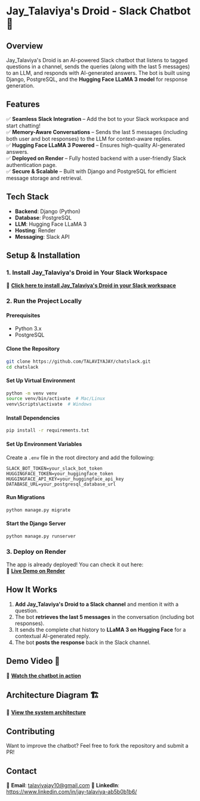 
# **Jay_Talaviya's Droid - Slack Chatbot** 🤖  

## **Overview**  
Jay_Talaviya's Droid is an AI-powered Slack chatbot that listens to tagged questions in a channel, sends the queries (along with the last 5 messages) to an LLM, and responds with AI-generated answers. The bot is built using Django, PostgreSQL, and the **Hugging Face LLaMA 3 model** for response generation.

## **Features**  
✅ **Seamless Slack Integration** – Add the bot to your Slack workspace and start chatting!  
✅ **Memory-Aware Conversations** – Sends the last 5 messages (including both user and bot responses) to the LLM for context-aware replies.  
✅ **Hugging Face LLaMA 3 Powered** – Ensures high-quality AI-generated answers.  
✅ **Deployed on Render** – Fully hosted backend with a user-friendly Slack authentication page.  
✅ **Secure & Scalable** – Built with Django and PostgreSQL for efficient message storage and retrieval.  

## **Tech Stack**  
- **Backend**: Django (Python)  
- **Database**: PostgreSQL  
- **LLM**: Hugging Face LLaMA 3  
- **Hosting**: Render  
- **Messaging**: Slack API  

## **Setup & Installation**  

### **1. Install Jay_Talaviya's Droid in Your Slack Workspace**  
📌 **[Click here to install Jay_Talaviya's Droid in your Slack workspace](INSERT_SLACK_APP_INSTALLATION_LINK_HERE)**  

### **2. Run the Project Locally**  
#### **Prerequisites**  
- Python 3.x  
- PostgreSQL  

#### **Clone the Repository**  
```sh
git clone https://github.com/TALAVIYAJAY/chatslack.git
cd chatslack
```

#### **Set Up Virtual Environment**  
```sh
python -m venv venv
source venv/bin/activate  # Mac/Linux
venv\Scripts\activate  # Windows
```

#### **Install Dependencies**  
```sh
pip install -r requirements.txt
```

#### **Set Up Environment Variables**  
Create a `.env` file in the root directory and add the following:  
```env
SLACK_BOT_TOKEN=your_slack_bot_token
HUGGINGFACE_TOKEN=your_huggingface_token
HUGGINGFACE_API_KEY=your_huggingface_api_key
DATABASE_URL=your_postgresql_database_url
```

#### **Run Migrations**  
```sh
python manage.py migrate
```

#### **Start the Django Server**  
```sh
python manage.py runserver
```

### **3. Deploy on Render**  
The app is already deployed! You can check it out here:  
📌 **[Live Demo on Render](https://chat-slack-live.onrender.com/)**  

## **How It Works**  
1. **Add Jay_Talaviya's Droid to a Slack channel** and mention it with a question.  
2. The bot **retrieves the last 5 messages** in the conversation (including bot responses).  
3. It sends the complete chat history to **LLaMA 3 on Hugging Face** for a contextual AI-generated reply.  
4. The bot **posts the response** back in the Slack channel.  

## **Demo Video 🎥**  
📌 **[Watch the chatbot in action](INSERT_VIDEO_DEMO_LINK_HERE)**  

## **Architecture Diagram 🏗️**  
📌 **[View the system architecture](INSERT_ARCHITECTURE_DIAGRAM_LINK_HERE)**  

## **Contributing**  
Want to improve the chatbot? Feel free to fork the repository and submit a PR!  

## **Contact**  
📧 **Email**: talaviyajay10@gmail.com 
🔗 **LinkedIn**: https://www.linkedin.com/in/jay-talaviya-ab5b0b1b6/ 



